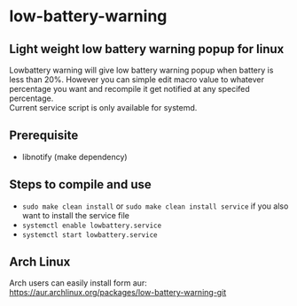 # low-battery-warning
## Light weight low battery warning popup for linux

Lowbattery warning will give low battery warning popup when battery is less than 20%. However you can simple edit macro value to whatever percentage you want and recompile it get notified at any specifed percentage.
<br/>
Current service script is only available for systemd.

## Prerequisite
* libnotify (make dependency)

## Steps to compile and use
* `sudo make clean install` or `sudo make clean install service` if you also want to install the service file
* `systemctl enable lowbattery.service`
* `systemctl start lowbattery.service`

## Arch Linux
Arch users can easily install form aur: https://aur.archlinux.org/packages/low-battery-warning-git
